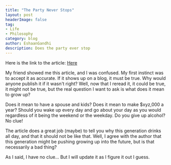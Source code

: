 ```yaml
---
title: "The Party Never Stops"
layout: post
headerImage: false
tag:
- Life
- Philosophy
category: blog
author: EshaanGandhi
description: Does the party ever stop
---
```

Here is the link to the article: [Here](https://www.vice.com/en/article/3b7w79/when-does-the-party-stop)

My friend showed me this article, and I was confused. My first instinct was to accept it as accurate. If it shows up on a blog, it must be true. Why would anyone publish it if it wasn't right? Well, now that I reread it, it could be true, it might not be true, but the real question I want to ask is what does it mean to grow up?

Does it mean to have a spouse and kids? Does it mean to make $xyz,000 a year? Should you wake up every day and go about your day as you would regardless of it being the weekend or the weekday. Do you give up alcohol? No clue!

The article does a great job (maybe) to tell you why this generation drinks all day, and that it should not be like that. Well, I agree with the author that this generation might be pushing growing up into the future, but is that necessarily a bad thing? 

As I said, I have no clue... But I will update it as I figure it out I guess.